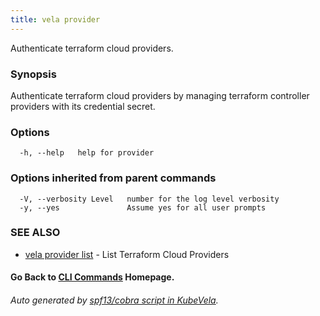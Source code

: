 ```yaml
---
title: vela provider
---
```


Authenticate terraform cloud providers.

### Synopsis

Authenticate terraform cloud providers by managing terraform controller providers with its credential secret.

### Options

```
  -h, --help   help for provider
```

### Options inherited from parent commands

```
  -V, --verbosity Level   number for the log level verbosity
  -y, --yes               Assume yes for all user prompts
```

### SEE ALSO


* [vela provider list](vela_provider_list.md)	 - List Terraform Cloud Providers

#### Go Back to [CLI Commands](vela.md) Homepage.


###### Auto generated by [spf13/cobra script in KubeVela](https://github.com/kubevela/kubevela/tree/master/hack/docgen).
